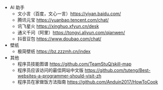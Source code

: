 - AI 助手
  - 文小言（百度，文心一言）https://yiyan.baidu.com/
  - 腾讯元宝 https://yuanbao.tencent.com/chat/
  - 讯飞星火 https://xinghuo.xfyun.cn/desk
  - 通义千问（阿里）https://tongyi.aliyun.com/qianwen/
  - 抖音豆包 https://www.doubao.com/chat/
- 壁纸
  - 极简壁纸 https://bz.zzzmh.cn/index
- 其他
  - 程序员技能图谱 https://github.com/TeamStuQ/skill-map
  - 程序员应该访问的最佳网站中文版 https://github.com/tuteng/Best-websites-a-programmer-should-visit-zh
  - 程序员在家做饭方法指南 https://github.com/Anduin2017/HowToCook
